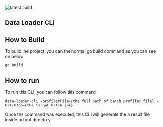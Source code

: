![latest build](https://github.com/lonecalvary78/data-loading-cli/actions/workflows/test-and-build-ci.yml/badge.svg)

## Data Loader CLI

## How to Build
To build the project, you can the normal go build command as you can see on below
```
go build
```

## How to run
To run this CLI, you can follow this command
```
data-loader-cli -profilerFile={the full path of batch profiler file} -batchJob={the target batch job}
```
Once the command was executed, this CLI will generate the a result file inside output directory.
